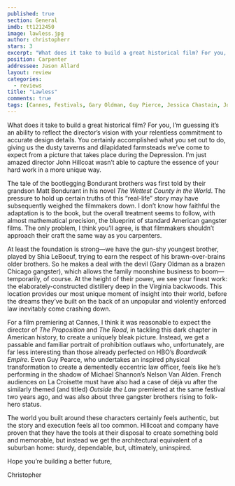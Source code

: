 ```yaml
---
published: true
section: General
imdb: tt1212450
image: lawless.jpg
author: christopherr
stars: 3
excerpt: "What does it take to build a great historical film? For you, I&rsquo;m guessing it&rsquo;s an ability to reflect the director&rsquo;s vision with your relentless commitment to accurate design details."
position: Carpenter
addressee: Jason Allard
layout: review
categories:
  - reviews
title: "Lawless"
comments: true
tags: [Cannes, Festivals, Gary Oldman, Guy Pierce, Jessica Chastain, John Hillcoat, Lawless, Letters, Mia Wasikowska, Shia LaBeouf, Tom Hardy]
---
```

<p>What does it take to build a great historical film? For you, I&rsquo;m guessing it&rsquo;s an ability to reflect the director&rsquo;s vision with your relentless commitment to accurate design details. You certainly accomplished what you set out to do, giving us the dusty taverns and dilapidated farmsteads we&rsquo;ve come to expect from a picture that takes place during the Depression. I&rsquo;m just amazed director John Hillcoat wasn&rsquo;t able to capture the essence of your hard work in a more unique way.&nbsp;</p>
<p>The tale of the bootlegging Bondurant brothers was first told by their grandson Matt Bondurant in his novel <em>The Wettest County in the World</em>. The pressure to hold up certain truths of this &ldquo;real-life&rdquo; story may have subsequently weighed the filmmakers down. I don&rsquo;t know how faithful the adaptation is to the book, but the overall treatment seems to follow, with almost mathematical precision, the blueprint of standard American gangster films. The only problem, I think you&rsquo;ll agree, is that filmmakers shouldn&rsquo;t approach their craft the same way as you carpenters.</p>
<p>At least the foundation is strong&mdash;we have the gun-shy youngest brother, played by Shia LeBoeuf, trying to earn the respect of his brawn-over-brains older brothers. So he makes a deal with the devil (Gary Oldman as a brazen Chicago gangster), which allows the family moonshine business to boom&mdash;temporarily, of course. At the height of their power, we see your finest work: the elaborately-constructed distillery deep in the Virginia backwoods. This location provides our most unique moment of insight into their world, before the dreams they&rsquo;ve built on the back of an unpopular and violently enforced law inevitably come crashing down.&nbsp;</p>
<p>For a film premiering at Cannes, I think it was reasonable to expect the director of <em>The Proposition</em> and <em>The Road</em>, in tackling this dark chapter in American history, to create a uniquely bleak picture. Instead, we get a passable and familiar portrait of prohibition outlaws who, unfortunately, are far less interesting than those already perfected on HBO&rsquo;s <em>Boardwalk Empire</em>. Even Guy Pearce, who undertakes an inspired physical transformation to create a dementedly eccentric law officer, feels like he&rsquo;s performing in the shadow of Michael Shannon&rsquo;s Nelson Van Alden. French audiences on La Croisette must have also had a case of d&eacute;j&agrave; vu after the similarly themed (and titled) <em>Outside the Law</em> premiered at the same festival two years ago, and was also about three gangster brothers rising to folk-hero status.</p>
<p>The world you built around these characters certainly feels authentic, but the story and execution feels all too common. Hillcoat and company have proven that they have the tools at their disposal to create something bold and memorable, but instead we get the architectural equivalent of a suburban home: sturdy, dependable, but, ultimately, uninspired.&nbsp;</p>
<p>Hope you&rsquo;re building a better future,</p>
<p>Christopher</p>
